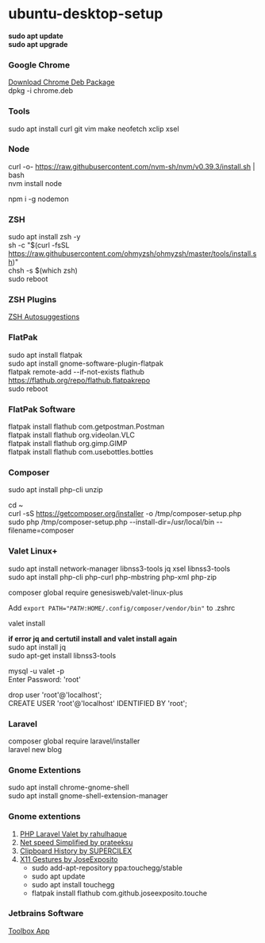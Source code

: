 # ubuntu-desktop-setup

**sudo apt update**  
**sudo apt upgrade**

### Google Chrome
<a href="https://www.google.com/chrome/">Download Chrome Deb Package</a><br>
dpkg -i chrome.deb

### Tools
sudo apt install curl git vim make neofetch xclip xsel

### Node
curl -o- https://raw.githubusercontent.com/nvm-sh/nvm/v0.39.3/install.sh | bash  
nvm install node

npm i -g nodemon

### ZSH
sudo apt install zsh -y  
sh -c "$(curl -fsSL https://raw.githubusercontent.com/ohmyzsh/ohmyzsh/master/tools/install.sh)"  
chsh -s $(which zsh)  
sudo reboot

### ZSH Plugins
<a href="https://github.com/zsh-users/zsh-autosuggestions/blob/master/INSTALL.md">ZSH Autosuggestions</a>

### FlatPak
sudo apt install flatpak  
sudo apt install gnome-software-plugin-flatpak  
flatpak remote-add --if-not-exists flathub https://flathub.org/repo/flathub.flatpakrepo  
sudo reboot

### FlatPak Software
flatpak install flathub com.getpostman.Postman  
flatpak install flathub org.videolan.VLC  
flatpak install flathub org.gimp.GIMP  
flatpak install flathub com.usebottles.bottles

### Composer
sudo apt install php-cli unzip

cd ~  
curl -sS https://getcomposer.org/installer -o /tmp/composer-setup.php  
sudo php /tmp/composer-setup.php --install-dir=/usr/local/bin --filename=composer

### Valet Linux+
sudo apt install network-manager libnss3-tools jq xsel libnss3-tools  
sudo apt install php-cli php-curl php-mbstring php-xml php-zip

composer global require genesisweb/valet-linux-plus

Add <code>export PATH="$PATH:$HOME/.config/composer/vendor/bin"</code> to .zshrc

valet install

**if error jq and certutil install and valet install again**   
sudo apt install jq  
sudo apt-get install libnss3-tools

mysql -u valet -p  
Enter Password: 'root'

drop user 'root'@'localhost';  
CREATE USER 'root'@'localhost' IDENTIFIED BY 'root';

### Laravel
composer global require laravel/installer  
laravel new blog

### Gnome Extentions
sudo apt install chrome-gnome-shell  
sudo apt install gnome-shell-extension-manager

### Gnome extentions
1. <a href="https://extensions.gnome.org/extension/4985/php-laravel-valet/">PHP Laravel Valet by rahulhaque</a>
2. <a href="https://extensions.gnome.org/extension/3724/net-speed-simplified/">Net speed Simplified by prateeksu</a>
3. <a href="https://extensions.gnome.org/extension/4839/clipboard-history/">Clipboard History by SUPERCILEX</a>
4. <a href="https://extensions.gnome.org/extension/4033/x11-gestures/">X11 Gestures by JoseExposito</a>
    - sudo add-apt-repository ppa:touchegg/stable
    - sudo apt update
    - sudo apt install touchegg
    - flatpak install flathub com.github.joseexposito.touche

### Jetbrains Software
<a href="https://www.jetbrains.com/toolbox-app/">Toolbox App</a>